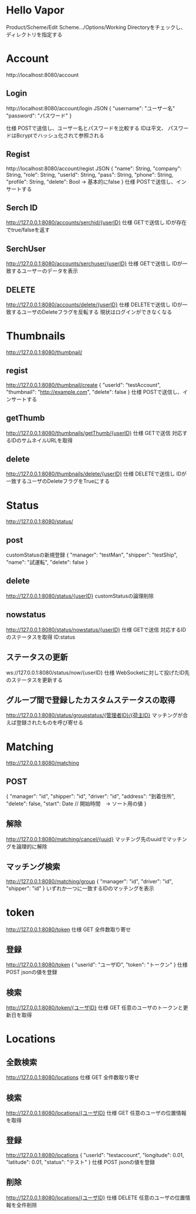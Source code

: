 # Hello Vapor

Product/Scheme/Edit Scheme.../Options/Working Directoryをチェックし、
ディレクトリを指定する

# Account
http://localhost:8080/account
## Login
http://localhost:8080/account/login
JSON
{
    "username": "ユーザー名"
    "password": "パスワード"
}

仕様
POSTで送信し、ユーザー名とパスワードを比較する
IDは平文、
パスワードはBcryptでハッシュ化されて参照される

## Regist
http://localhost:8080/account/regist
JSON
{
    "name": String,
    "company": String,
    "role": String,
    "userId": String,
    "pass": String,
    "phone": String,
    "profile": String,
    "delete": Bool  -> 基本的にfalse
}
仕様
POSTで送信し、インサートする

## Serch ID
http://127.0.0.1:8080/accounts/serchid/{userID}
仕様
GETで送信し
IDが存在でtrue/falseを返す

## SerchUser
http://127.0.0.1:8080/accounts/serchuser/{userID}
仕様
GETで送信し
IDが一致するユーザーのデータを表示

## DELETE
http://127.0.0.1:8080/accounts/delete/{userID}
仕様
DELETEで送信し
IDが一致するユーザのDeleteフラグを反転する
現状はログインができなくなる


# Thumbnails
http://127.0.0.1:8080/thumbnail/

## regist
http://127.0.0.1:8080/thumbnail/create
{
    "userId": "testAccount",
    "thumbnail": "http://example.com",
    "delete": false
}
仕様
POSTで送信し、インサートする

## getThumb
http://127.0.0.1:8080/thumbnails/getThumb/{userID}
仕様
GETで送信
対応するIDのサムネイルURLを取得

## delete
http://127.0.0.1:8080/thumbnails/delete/{userID}
仕様
DELETEで送信し
IDが一致するユーザのDeleteフラグをTrueにする

# Status
http://127.0.0.1:8080/status/
## post
customStatusの新規登録
{
  "manager": "testMan",
  "shipper": "testShip",
  "name": "試運転",
  "delete": false
}
## delete
http://127.0.0.1:8080/status/{userID}
customStatusの論理削除
## nowstatus
http://127.0.0.1:8080/status/nowstatus/{userID}
仕様
GETで送信
対応するIDのステータスを取得
ID:status
## ステータスの更新
ws://127.0.0.1:8080/status/now/{userID}
仕様
WebSocketに対して投げたID先のステータスを更新する
## グループ間で登録したカスタムステータスの取得
http://127.0.0.1:8080/status/groupstatus/{管理者ID}/{荷主ID}
マッチングが合えば登録されたものを呼び寄せる

# Matching
http://127.0.0.1:8080/matching
## POST
{
"manager": "id",
"shipper": "id",
"driver": "id",
"address": "到着住所",
"delete": false,
"start": Date   // 開始時間　→ ソート用の値
}
## 解除
http://127.0.0.1:8080/matching/cancel/{uuid}
マッチング先のuuidでマッチングを論理的に解除

## マッチング検索
http://127.0.0.1:8080/matching/group
{
  "manager": "id",
  "driver": "id",
  "shipper": "id"
}
いずれか一つに一致するIDのマッチングを表示

# token
http://127.0.0.1:8080/token
仕様
GET 全件数取り寄せ
## 登録
http://127.0.0.1:8080/token
{
  "userId": "ユーザID",
  "token":  "トークン"
}
仕様
POST jsonの値を登録
## 検索
http://127.0.0.1:8080/token/{ユーザID}
仕様
GET 任意のユーザのトークンと更新日を取得

# Locations
## 全数検索
http://127.0.0.1:8080/locations
仕様
GET 全件数取り寄せ
## 検索
http://127.0.0.1:8080/locations/{ユーザID}
仕様
GET 任意のユーザの位置情報を取得
## 登録
http://127.0.0.1:8080/locations
{
  "userId": "testaccount",
  "longitude": 0.01,
  "latitude": 0.01,
  "status": "テスト"
}
仕様
POST jsonの値を登録
## 削除
http://127.0.0.1:8080/locations/{ユーザID}
仕様
DELETE 任意のユーザの位置情報を全件削除
